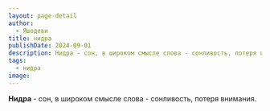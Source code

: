 ```yaml
---
layout: page-detail
author:
  - Яшодеви
title: нидра
publishDate: 2024-09-01
description: Нидра - сон, в широком смысле слова - сонливость, потеря внимания.
tags:
  - нидра
image:
---
```

**Нидра** - сон, в широком смысле слова - сонливость, потеря внимания.

